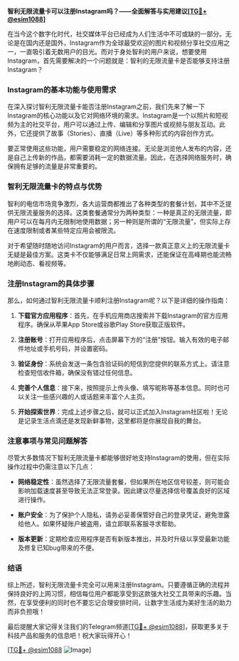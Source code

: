 **智利无限流量卡可以注册Instagram吗？——全面解答与实用建议[[TG💪+ @esim1088](https://t.me/s/esim1088)]**

在当今这个数字化时代，社交媒体平台已经成为人们生活中不可或缺的一部分。无论是在国内还是国外，Instagram作为全球最受欢迎的图片和视频分享社交应用之一，一直吸引着无数用户的目光。而对于身处智利的用户来说，想要使用Instagram，首先需要解决的一个问题就是：智利的无限流量卡是否能够支持注册Instagram？

### Instagram的基本功能与使用需求

在深入探讨智利无限流量卡能否注册Instagram之前，我们先来了解一下Instagram的核心功能以及它对网络环境的需求。Instagram是一个以照片和短视频为主的社交平台，用户可以通过上传、编辑和分享图片或视频与朋友互动。此外，它还提供了故事（Stories）、直播（Live）等多种形式的内容创作方式。

要正常使用这些功能，用户需要稳定的网络连接。无论是浏览他人发布的内容，还是自己上传新的作品，都需要消耗一定的数据流量。因此，在选择网络服务时，确保拥有足够的流量是非常重要的。

### 智利无限流量卡的特点与优势

智利的电信市场竞争激烈，各大运营商都推出了各种类型的套餐计划，其中不乏提供无限流量服务的选择。这类套餐通常分为两种类型：一种是真正的无限流量，即用户可以在每月内无限制地使用数据；另一种则是所谓的“无限流量”，但实际上存在速度限制或者某些特定应用会被限流。

对于希望随时随地访问Instagram的用户而言，选择一款真正意义上的无限流量卡无疑是最佳方案。这类卡不仅能够满足日常上网需求，还能保证在高峰期也能流畅地刷动态、看视频等。

### 注册Instagram的具体步骤

那么，如何通过智利无限流量卡顺利注册Instagram呢？以下是详细的操作指南：

1. **下载官方应用程序**：首先，在手机应用商店搜索并下载Instagram的官方应用程序。确保从苹果App Store或谷歌Play Store获取正版软件。
   
2. **注册账号**：打开应用程序后，点击屏幕下方的“注册”按钮。输入有效的电子邮件地址或手机号码，并设置密码。

3. **验证身份**：系统会发送一条包含验证码的短信到您提供的联系方式上。请注意检查短信收件箱，确保没有错过任何信息。

4. **完善个人信息**：接下来，按照提示上传头像、填写昵称等基本信息。同时也可以关注一些感兴趣的人或话题来丰富个人主页。

5. **开始探索世界**：完成上述步骤之后，就可以正式加入Instagram社区啦！无论是记录生活点滴还是发现新鲜事物，这里都将是你展现自我的舞台。

### 注意事项与常见问题解答

尽管大多数情况下智利无限流量卡都能够很好地支持Instagram的使用，但在实际操作过程中仍需注意以下几点：

- **网络稳定性**：虽然选择了无限流量套餐，但如果所在地区信号较差，则可能会影响加载速度甚至导致无法正常登录。因此建议尽量选择信号覆盖良好的区域进行操作。
  
- **账户安全**：为了保护个人隐私，请务必妥善保管好自己的登录凭证，避免泄露给他人。如果怀疑账户被盗用，请立即联系客服寻求帮助。

- **版本更新**：定期检查应用程序是否有新版本推出，并及时升级以享受最新功能及修复已知bug带来的不便。

### 结语

综上所述，智利无限流量卡完全可以用来注册Instagram。只要遵循正确的流程并保持良好的上网习惯，相信每位用户都能享受到这款强大社交工具带来的乐趣。当然，在享受便利的同时也不要忘记合理安排时间，让数字生活成为美好生活的助力而非负担哦！

最后提醒大家记得关注我们的Telegram频道[[TG💪+ @esim1088](https://t.me/s/esim1088)]，获取更多关于科技产品和服务的信息吧！祝大家玩得开心！

[[TG💪+ @esim1088](https://t.me/s/esim1088) ![Image](https://i.postimg.cc/4NQfJmqS/Snipaste-2025-05-13-00-14-12.png)]